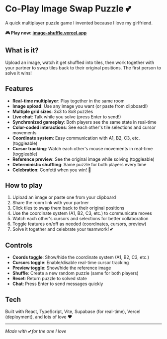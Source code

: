 # Co-Play Image Swap Puzzle 💕

A quick multiplayer puzzle game I invented because I love my girlfriend.

**🎮 Play now: [image-shuffle.vercel.app](https://image-shuffle.vercel.app)**

## What is it?

Upload an image, watch it get shuffled into tiles, then work together with your partner to swap tiles back to their original positions. The first person to solve it wins!

## Features

- **Real-time multiplayer**: Play together in the same room
- **Image upload**: Use any image you want (or paste from clipboard!)
- **Multiple grid sizes**: 3x3 to 8x8 puzzles
- **Live chat**: Talk while you solve (press Enter to send!)
- **Synchronized gameplay**: Both players see the same state in real-time
- **Color-coded interactions**: See each other's tile selections and cursor movements
- **Coordinate system**: Easy communication with A1, B2, C3, etc. (toggleable)
- **Cursor tracking**: Watch each other's mouse movements in real-time (toggleable)
- **Reference preview**: See the original image while solving (toggleable)
- **Deterministic shuffling**: Same puzzle for both players every time
- **Celebration**: Confetti when you win! 🎉

## How to play

1. Upload an image or paste one from your clipboard
2. Share the room link with your partner
3. Click tiles to swap them back to their original positions
4. Use the coordinate system (A1, B2, C3, etc.) to communicate moves
5. Watch each other's cursors and selections for better collaboration
6. Toggle features on/off as needed (coordinates, cursors, preview)
7. Solve it together and celebrate your teamwork! 💕

## Controls

- **Coords toggle**: Show/hide the coordinate system (A1, B2, C3, etc.)
- **Cursors toggle**: Enable/disable real-time cursor tracking
- **Preview toggle**: Show/hide the reference image
- **Shuffle**: Create a new random puzzle (same for both players)
- **Reset**: Return puzzle to solved state
- **Chat**: Press Enter to send messages quickly

## Tech

Built with React, TypeScript, Vite, Supabase (for real-time), Vercel (deployment), and lots of love ❤️

---

*Made with 💕 for the one I love*
